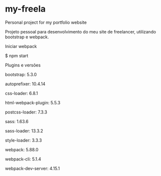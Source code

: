 # my-freela
Personal project for my portfolio website

Projeto pessoal para desenvolvimento do meu site de freelancer, utilizando bootstrap e webpack.

Iniciar webpack

$ npm start

Plugins e versões

bootstrap: 5.3.0

autoprefixer: 10.4.14

css-loader: 6.8.1

html-webpack-plugin: 5.5.3

postcss-loader: 7.3.3

sass: 1.63.6

sass-loader: 13.3.2

style-loader: 3.3.3

webpack: 5.88.0

webpack-cli: 5.1.4

webpack-dev-server: 4.15.1
